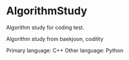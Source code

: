 # AlgorithmStudy
Algorithm study for coding test.  

Algorithm study from baekjoon, codility

Primary language: C++
Other language: Python
